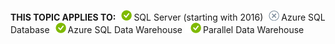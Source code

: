 <Token>**THIS TOPIC APPLIES TO:**![yes](media/yes.png)SQL Server (starting with 2016)![no](media/no.png)Azure SQL Database![yes](media/yes.png)Azure SQL Data Warehouse ![yes](media/yes.png)Parallel Data Warehouse </Token>

